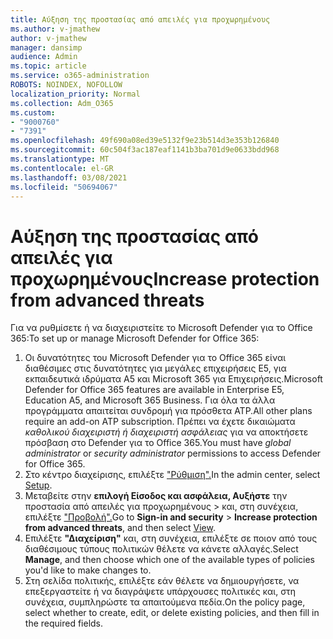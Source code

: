 ```yaml
---
title: Αύξηση της προστασίας από απειλές για προχωρημένους
ms.author: v-jmathew
author: v-jmathew
manager: dansimp
audience: Admin
ms.topic: article
ms.service: o365-administration
ROBOTS: NOINDEX, NOFOLLOW
localization_priority: Normal
ms.collection: Adm_O365
ms.custom:
- "9000760"
- "7391"
ms.openlocfilehash: 49f690a08ed39e5132f9e23b514d3e353b126840
ms.sourcegitcommit: 60c504f3ac187eaf1141b3ba701d9e0633bdd968
ms.translationtype: MT
ms.contentlocale: el-GR
ms.lasthandoff: 03/08/2021
ms.locfileid: "50694067"
---
```

# <a name="increase-protection-from-advanced-threats"></a><span data-ttu-id="a2fbb-102">Αύξηση της προστασίας από απειλές για προχωρημένους</span><span class="sxs-lookup"><span data-stu-id="a2fbb-102">Increase protection from advanced threats</span></span>

<span data-ttu-id="a2fbb-103">Για να ρυθμίσετε ή να διαχειριστείτε το Microsoft Defender για το Office 365:</span><span class="sxs-lookup"><span data-stu-id="a2fbb-103">To set up or manage Microsoft Defender for Office 365:</span></span>

1. <span data-ttu-id="a2fbb-104">Οι δυνατότητες του Microsoft Defender για το Office 365 είναι διαθέσιμες στις δυνατότητες για μεγάλες επιχειρήσεις E5, για εκπαιδευτικά ιδρύματα A5 και Microsoft 365 για Επιχειρήσεις.</span><span class="sxs-lookup"><span data-stu-id="a2fbb-104">Microsoft Defender for Office 365 features are available in Enterprise E5, Education A5, and Microsoft 365 Business.</span></span> <span data-ttu-id="a2fbb-105">Για όλα τα άλλα προγράμματα απαιτείται συνδρομή για πρόσθετα ATP.</span><span class="sxs-lookup"><span data-stu-id="a2fbb-105">All other plans require an add-on ATP subscription.</span></span> <span data-ttu-id="a2fbb-106">Πρέπει να έχετε δικαιώματα *καθολικού διαχειριστή* *ή διαχειριστή ασφάλειας* για να αποκτήσετε πρόσβαση στο Defender για το Office 365.</span><span class="sxs-lookup"><span data-stu-id="a2fbb-106">You must have *global administrator* or *security administrator* permissions to access Defender for Office 365.</span></span>
2. <span data-ttu-id="a2fbb-107">Στο κέντρο διαχείρισης, επιλέξτε ["Ρύθμιση".](https://go.microsoft.com/fwlink/p/?linkid=2075721)</span><span class="sxs-lookup"><span data-stu-id="a2fbb-107">In the admin center, select [Setup](https://go.microsoft.com/fwlink/p/?linkid=2075721).</span></span>
3. <span data-ttu-id="a2fbb-108">Μεταβείτε στην **επιλογή Είσοδος και ασφάλεια, Αυξήστε** την προστασία από απειλές για προχωρημένους  >  και, στη συνέχεια, επιλέξτε ["Προβολή".](https://go.microsoft.com/fwlink/?linkid=2109302)</span><span class="sxs-lookup"><span data-stu-id="a2fbb-108">Go to **Sign-in and security** > **Increase protection from advanced threats**, and then select [View](https://go.microsoft.com/fwlink/?linkid=2109302).</span></span>
4. <span data-ttu-id="a2fbb-109">Επιλέξτε **"Διαχείριση"** και, στη συνέχεια, επιλέξτε σε ποιον από τους διαθέσιμους τύπους πολιτικών θέλετε να κάνετε αλλαγές.</span><span class="sxs-lookup"><span data-stu-id="a2fbb-109">Select **Manage**, and then choose which one of the available types of policies you'd like to make changes to.</span></span>
5. <span data-ttu-id="a2fbb-110">Στη σελίδα πολιτικής, επιλέξτε εάν θέλετε να δημιουργήσετε, να επεξεργαστείτε ή να διαγράψετε υπάρχουσες πολιτικές και, στη συνέχεια, συμπληρώστε τα απαιτούμενα πεδία.</span><span class="sxs-lookup"><span data-stu-id="a2fbb-110">On the policy page, select whether to create, edit, or delete existing policies, and then fill in the required fields.</span></span>
